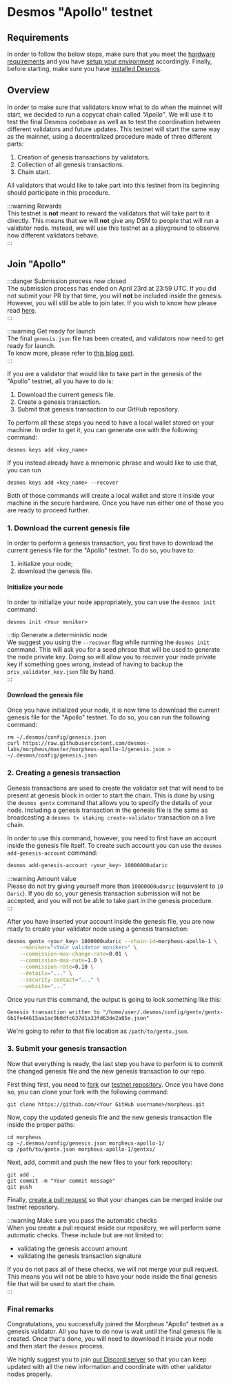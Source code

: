# Desmos "Apollo" testnet

## Requirements

In order to follow the below steps, make sure that you meet
the [hardware requirements](../fullnode/overview.md#Requirements) and you
have [setup your environment](../fullnode/overview.md#1-setup-your-environment) accordingly. Finally, before starting,
make sure you have [installed Desmos](../fullnode/setup.md#1-build-the-software).

## Overview

In order to make sure that validators know what to do when the mainnet will start, we decided to run a copycat chain
called _"Apollo"_. We will use it to test the final Desmos codebase as well as to test the coordination between
different validators and future updates. This testnet will start the same way as the mainnet, using a decentralized
procedure made of three different parts:

1. Creation of genesis transactions by validators.
2. Collection of all genesis transactions.
3. Chain start.

All validators that would like to take part into this testnet from its beginning should participate in this procedure.

:::warning Rewards  
This testnet is **not** meant to reward the validators that will take part to it directly. This means that we will
**not** give any DSM to people that will run a validator node. Instead, we will use this testnet as a playground to
observe how different validators behave.  
:::

## Join "Apollo"

:::danger Submission process now closed  
The submission process has ended on April 23rd at 23:59 UTC. If you did not submit your PR by that time, you will
**not** be included inside the genesis. However, you will still be able to join later. If you wish to know how please
read [here](../testnets/join-public.md).  
:::

:::warning Get ready for launch  
The final `genesis.json` file has been created, and validators now need to get ready for launch.  
To know more, please refer to [this blog post](https://medium.com/desmosnetwork/get-ready-for-morpheus-apollo-launch-d847686c8fd0).  
:::

If you are a validator that would like to take part in the genesis of the "Apollo" testnet, all you have to do is:

1. Download the current genesis file.
2. Create a genesis transaction.
3. Submit that genesis transaction to our GitHub repository.

To perform all these steps you need to have a local wallet stored on your machine. In order to get it, you can generate
one with the following command:

```shell
desmos keys add <key_name>
```

If you instead already have a mnemonic phrase and would like to use that, you can run

```shell
desmos keys add <key_name> --recover
```

Both of those commands will create a local wallet and store it inside your machine in the secure hardware. Once you have
run either one of those you are ready to proceed further.

### 1. Download the current genesis file

In order to perform a genesis transaction, you first have to download the current genesis file for the "Apollo"
testnet. To do so, you have to:

1. initialize your node;
2. download the genesis file.

#### Initialize your node

In order to initialize your node appropriately, you can use the `desmos init` command:

```shell
desmos init <Your moniker>
```

:::tip Generate a deterministic node  
We suggest you using the `--recover` flag while running the `desmos init` command. This will ask you for a seed phrase
that will be used to generate the node private key. Doing so will allow you to recover your node private key if
something goes wrong, instead of having to backup the `priv_validator_key.json` file by hand.  
:::

#### Download the genesis file

Once you have initialized your node, it is now time to download the current genesis file for the "Apollo" testnet. To do
so, you can run the following command:

```shell
rm ~/.desmos/config/genesis.json
curl https://raw.githubusercontent.com/desmos-labs/morpheus/master/morpheus-apollo-1/genesis.json > ~/.desmos/config/genesis.json
```

### 2. Creating a genesis transaction

Genesis transactions are used to create the validator set that will need to be present at genesis block in order to start the chain.
This is done by using the `desmos gentx` command that allows you to specify the details of your node. Including a genesis transaction in the genesis file is the same as broadcasting a `desmos tx staking create-validator` transaction on a live chain.

In order to use this command, however, you need to first have an account inside the genesis file itself. To create such
account you can use the `desmos add-genesis-account` command:

```bash
desmos add-genesis-account <your_key> 10000000udaric 
```

:::warning Amount value  
Please do not try giving yourself more than `10000000udaric` (equivalent to `10 Daric`). If you do so, your genesis
transaction submission will not be accepted, and you will not be able to take part in the genesis procedure.  
:::

After you have inserted your account inside the genesis file, you are now ready to create your validator node using a
genesis transaction:

```bash
desmos gentx <your_key> 1000000udaric --chain-id=morpheus-apollo-1 \
    --moniker="<Your validator moniker>" \
    --commission-max-change-rate=0.01 \
    --commission-max-rate=1.0 \
    --commission-rate=0.10 \
    --details="..." \
    --security-contact="..." \
    --website="..."
```

Once you run this command, the output is going to look something like this:

```
Genesis transaction written to "/home/user/.desmos/config/gentx/gentx-6b1fe44615aa1ac9b0dfc637d1a33fd63de2a05e.json"
```

We're going to refer to that file location as `/path/to/gentx.json`.

### 3. Submit your genesis transaction

Now that everything is ready, the last step you have to perform is to commit the changed genesis file and the new
genesis transaction to our repo.

First thing first, you need to [fork](https://docs.github.com/en/github/getting-started-with-github/fork-a-repo) our
[testnet repository](https://github.com/desmos-labs/morpheus). Once you have done so, you can clone your fork with the
following command:

```shell
git clone https://github.com/<Your GitHub username>/morpheus.git 
```

Now, copy the updated genesis file and the new genesis transaction file inside the proper paths:

```shell
cd morpheus
cp ~/.desmos/config/genesis.json morpheus-apollo-1/ 
cp /path/to/gentx.json morpheus-apollo-1/gentxs/
```

Next, add, commit and push the new files to your fork repository:

```shell
git add . 
git commit -m "Your commit message"
git push
```

Finally, [create a pull request](https://docs.github.com/en/github/collaborating-with-issues-and-pull-requests/creating-a-pull-request)
so that your changes can be merged inside our testnet repository.

:::warning Make sure you pass the automatic checks  
When you create a pull request inside our repository, we will perform some automatic checks. These include but are not
limited to:

- validating the genesis account amount
- validating the genesis transaction signature

If you do not pass all of these checks, we will not merge your pull request. This means you will not be able to have
your node inside the final genesis file that will be used to start the chain.  
:::

### Final remarks

Congratulations, you successfully joined the Morpheus "Apollo" testnet as a genesis validator. All you have to do now is
wait until the final genesis file is created. Once that's done, you will need to download it inside your node and then
start the `desmos` process.

We highly suggest you to join [our Discord server](https://discord.gg/yxPRGdq) so that you can keep updated with all the
new information and coordinate with other validator nodes properly.
